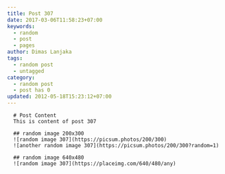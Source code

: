 ```yaml
---
title: Post 307
date: 2017-03-06T11:58:23+07:00
keywords:
  - random
  - post
  - pages
author: Dimas Lanjaka
tags:
  - random post
  - untagged
category:
  - random post
  - post has 0
updated: 2012-05-18T15:23:12+07:00
---
```


      # Post Content
      This is content of post 307

      ## random image 200x300
      ![random image 307](https://picsum.photos/200/300)
      ![another random image 307](https://picsum.photos/200/300?random=1)

      ## random image 640x480
      ![random image 307](https://placeimg.com/640/480/any)
      